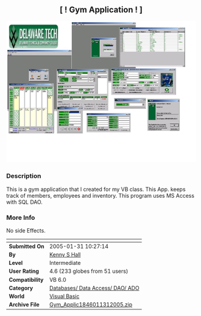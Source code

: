 ﻿<div align="center">

## \[ \! Gym Application \! \]

<img src="PIC2005131116287169.jpg">
</div>

### Description

This is a gym application that I created for my VB class. This App. keeps track of members, employees and inventory. This program uses MS Access with SQL DAO.
 
### More Info
 
No side Effects.


<span>             |<span>
---                |---
**Submitted On**   |2005-01-31 10:27:14
**By**             |[Kenny S Hall](https://github.com/Planet-Source-Code/PSCIndex/blob/master/ByAuthor/kenny-s-hall.md)
**Level**          |Intermediate
**User Rating**    |4.6 (233 globes from 51 users)
**Compatibility**  |VB 6\.0
**Category**       |[Databases/ Data Access/ DAO/ ADO](https://github.com/Planet-Source-Code/PSCIndex/blob/master/ByCategory/databases-data-access-dao-ado__1-6.md)
**World**          |[Visual Basic](https://github.com/Planet-Source-Code/PSCIndex/blob/master/ByWorld/visual-basic.md)
**Archive File**   |[Gym\_Applic1846011312005\.zip](https://github.com/Planet-Source-Code/kenny-s-hall-gym-application__1-58574/archive/master.zip)








